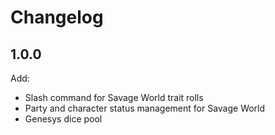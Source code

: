 # Changelog

## 1.0.0
Add:
- Slash command for Savage World trait rolls
- Party and character status management for Savage World
- Genesys dice pool